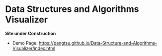 # Data Structures and Algorithms Visualizer
**Site under Construction**
- Demo Page: https://pangtsu.github.io/Data-Structure-and-Algorithms-Visualizer/index.html
